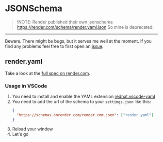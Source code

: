 # JSONSchema

>!NOTE: Render published their own jsonschema https://render.com/schema/render.yaml.json 
So mine is deprecated. 

---

Beware. There might be bugs, but it serves me well at the moment. If you find any problems feel free to first open an [issue](https://github.com/inpyjamas/schemas/issues).

## render.yaml

 Take a look at the [full spec on render.com](https://render.com/docs/yaml-spec). 
### Usage in VSCode

1. You need to install and enable the YAML extension [redhat.vscode-yaml](https://github.com/redhat-developer/vscode-yaml)
2. You need to add the url of the schema to your `settings.json` like this:
    ```json
    {
      "https://schemas.onrender.com/render.com.json": ["render.yaml"]
    }
    ```
3. Reload your window
4. Let's go
